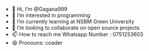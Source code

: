 - 👋 Hi, I’m @Gagana999
- 👀 I’m interested in programming
- 🌱 I’m currently learning at NSBM Green University
- 💞️ I’m looking to collaborate on open source projects
- 📫 How to reach me Whatsapp Number : 0751253603
- 😄 Pronouns: coader

<!---
Gagana999/Gagana999 is a ✨ special ✨ repository because its `README.md` (this file) appears on your GitHub profile.
You can click the Preview link to take a look at your changes.
--->
